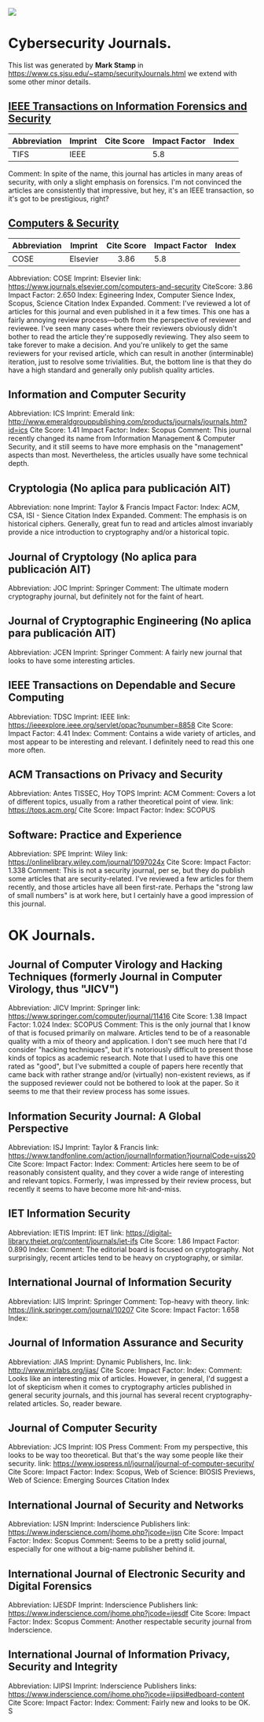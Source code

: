 
![](http://cms-site.inacap.cl/Assets/portal/img/logo-negro.png)

# Cybersecurity Journals.
This list was generated by **Mark Stamp** in https://www.cs.sjsu.edu/~stamp/securityJournals.html
we extend with some other minor details.

## [IEEE Transactions on Information Forensics and Security](https://ieeexplore.ieee.org/xpl/RecentIssue.jsp?punumber=10206)


Abbreviation | Imprint       |Cite Score     |Impact Factor  |Index        |
------------ | ------------- | ------------- | ------------- |-------------|  
 TIFS        | IEEE          |               |5.8            |             |


Comment: In spite of the name, this journal has articles in many areas of security, with only a slight emphasis on forensics. I'm not convinced the articles are consistently that impressive, but hey, it's an IEEE transaction, so it's got to be prestigious, right? 


## [Computers & Security](https://www.journals.elsevier.com/computers-and-security)

Abbreviation | Imprint       |Cite Score     |Impact Factor  |Index        |
------------ | ------------- | :-----------: | ------------- |-------------|  
 COSE        | Elsevier      | 3.86          |5.8            |             |
 
Abbreviation: COSE
Imprint: Elsevier
link: https://www.journals.elsevier.com/computers-and-security
CiteScore: 3.86
Impact Factor: 2.650
Index: Egineering Index, Computer Sience Index, Scopus, Science Citation Index Expanded.
Comment: I've reviewed a lot of articles for this journal and even published in it a few times. This one has a fairly annoying review process—both from the perspective of reviewer and reviewee. I've seen many cases where their reviewers obviously didn't bother to read the article they're supposedly reviewing. They also seem to take forever to make a decision. And you're unlikely to get the same reviewers for your revised article, which can result in another (interminable) iteration, just to resolve some trivialities. But, the bottom line is that they do have a high standard and generally only publish quality articles.


## Information and Computer Security
Abbreviation: ICS
Imprint: Emerald
link: http://www.emeraldgrouppublishing.com/products/journals/journals.htm?id=ics
Cite Score: 1.41
Impact Factor:
Index: Scopus
Comment: This journal recently changed its name from Information Management & Computer Security, and it still seems to have more emphasis on the "management" aspects than most. Nevertheless, the articles usually have some technical depth. 

## Cryptologia (No aplica para publicación AIT)
Abbreviation: none
Imprint: Taylor & Francis
Impact Factor:
Index: ACM, CSA, ISI - Sience Citation Index Expanded.
Comment: The emphasis is on historical ciphers. Generally, great fun to read and articles almost invariably provide a nice introduction to cryptography and/or a historical topic. 

## Journal of Cryptology (No aplica para publicación AIT)
Abbreviation: JOC
Imprint: Springer
Comment: The ultimate modern cryptography journal, but definitely not for the faint of heart. 

## Journal of Cryptographic Engineering (No aplica para publicación AIT)
Abbreviation: JCEN
Imprint: Springer
Comment: A fairly new journal that looks to have some interesting articles. 

## IEEE Transactions on Dependable and Secure Computing
Abbreviation: TDSC
Imprint: IEEE
link: https://ieeexplore.ieee.org/servlet/opac?punumber=8858
Cite Score: 
Impact Factor: 4.41
Index: 
Comment: Contains a wide variety of articles, and most appear to be interesting and relevant. I definitely need to read this one more often. 

## ACM Transactions on Privacy and Security
Abbreviation: Antes TISSEC, Hoy TOPS
Imprint: ACM
Comment: Covers a lot of different topics, usually from a rather theoretical point of view. 
link: https://tops.acm.org/
Cite Score:
Impact Factor: 
Index: SCOPUS

## Software: Practice and Experience
Abbreviation: SPE
Imprint: Wiley
link: https://onlinelibrary.wiley.com/journal/1097024x
Cite Score:
Impact Factor: 1.338
Comment: This is not a security journal, per se, but they do publish some articles that are security-related. I've reviewed a few articles for them recently, and those articles have all been first-rate. Perhaps the "strong law of small numbers" is at work here, but I certainly have a good impression of this journal. 

# OK Journals.

## Journal of Computer Virology and Hacking Techniques (formerly Journal in Computer Virology, thus "JICV")
Abbreviation: JICV
Imprint: Springer
link: https://www.springer.com/computer/journal/11416
Cite Score: 1.38
Impact Factor: 1.024
Index: SCOPUS
Comment: This is the only journal that I know of that is focused primarily on malware. Articles tend to be of a reasonable quality with a mix of theory and application. I don't see much here that I'd consider "hacking techniques", but it's notoriously difficult to present those kinds of topics as academic research. Note that I used to have this one rated as "good", but I've submitted a couple of papers here recently that came back with rather strange and/or (virtually) non-existent reviews, as if the supposed reviewer could not be bothered to look at the paper. So it seems to me that their review process has some issues. 

## Information Security Journal: A Global Perspective
Abbreviation: ISJ
Imprint: Taylor & Francis
link: https://www.tandfonline.com/action/journalInformation?journalCode=uiss20
Cite Score:
Impact Factor: 
Index: 
Comment: Articles here seem to be of reasonably consistent quality, and they cover a wide range of interesting and relevant topics. Formerly, I was impressed by their review process, but recently it seems to have become more hit-and-miss. 

## IET Information Security
Abbreviation: IETIS
Imprint: IET
link: https://digital-library.theiet.org/content/journals/iet-ifs
Cite Score: 1.86
Impact Factor: 0.890
Index: 
Comment: The editorial board is focused on cryptography. Not surprisingly, recent articles tend to be heavy on cryptography, or similar. 


## International Journal of Information Security
Abbreviation: IJIS
Imprint: Springer
Comment: Top-heavy with theory. 
link: https://link.springer.com/journal/10207
Cite Score: 
Impact Factor: 1.658 
Index: 

## Journal of Information Assurance and Security
Abbreviation: JIAS
Imprint: Dynamic Publishers, Inc.
link: http://www.mirlabs.org/jias/
Cite Score: 
Impact Factor:
Index: 
Comment: Looks like an interesting mix of articles. However, in general, I'd suggest a lot of skepticism when it comes to cryptography articles published in general security journals, and this journal has several recent cryptography-related articles. So, reader beware. 

## Journal of Computer Security
Abbreviation: JCS
Imprint: IOS Press
Comment: From my perspective, this looks to be way too theoretical. But that's the way some people like their security. 
link: https://www.iospress.nl/journal/journal-of-computer-security/
Cite Score:
Impact Factor: 
Index: Scopus, Web of Science: BIOSIS Previews, Web of Science: Emerging Sources Citation Index


## International Journal of Security and Networks
Abbreviation: IJSN
Imprint: Inderscience Publishers
link: https://www.inderscience.com/jhome.php?jcode=ijsn
Cite Score:
Impact Factor:
Index: Scopus
Comment: Seems to be a pretty solid journal, especially for one without a big-name publisher behind it. 


## International Journal of Electronic Security and Digital Forensics
Abbreviation: IJESDF
Imprint: Inderscience Publishers
link: https://www.inderscience.com/jhome.php?jcode=ijesdf
Cite Score:
Impact Factor:
Index: Scopus
Comment: Another respectable security journal from Inderscience. 


## International Journal of Information Privacy, Security and Integrity
Abbreviation: IJIPSI
Imprint: Inderscience Publishers
links: https://www.inderscience.com/jhome.php?jcode=ijipsi#edboard-content
Cite Score:
Impact Factor:
Index: 
Comment: Fairly new and looks to be OK. 
S
